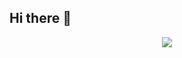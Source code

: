 ## Hi there 👋

<!--
**mhshariatipour1378/mhshariatipour1378** is a ✨ _special_ ✨ repository because its `README.md` (this file) appears on your GitHub profile.

Here are some ideas to get you started:

- 🔭 I’m currently working on ...
- 🌱 I’m currently learning ...
- 👯 I’m looking to collaborate on ...
- 🤔 I’m looking for help with ...
- 💬 Ask me about ...
- 📫 How to reach me: ...
- 😄 Pronouns: ...
- ⚡ Fun fact: ...
-->

<p align="center">
  <img src ="https://github-readme-stats.vercel.app/api?username=aveek-saha&show_icons=true&count_private=true&theme=default&hide_border=true&hide=issues,contribs&include_all_commits=true">
</p>

